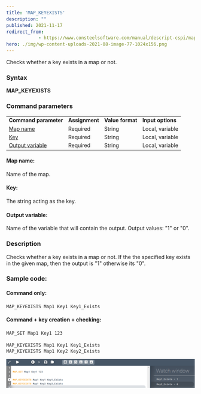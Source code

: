```yaml
---
title: 'MAP_KEYEXISTS'
description: ""
published: 2021-11-17
redirect_from: 
            - https://www.consteelsoftware.com/manual/descript-cspi/map_keyexists/
hero: ./img/wp-content-uploads-2021-08-image-77-1024x156.png
---
```

<!-- wp:paragraph -->

Checks whether a key exists in a map or not.

<!-- /wp:paragraph -->

<!-- wp:heading {"level":3} -->

### Syntax

<!-- /wp:heading -->

<!-- wp:paragraph -->

**MAP_KEYEXISTS**

<!-- /wp:paragraph -->

<!-- wp:heading {"level":3} -->

### Command parameters

<!-- /wp:heading -->

<!-- wp:table {"className":"is-style-stripes"} -->

|                                     |                |                  |                   |
| ----------------------------------- | -------------- | ---------------- | ----------------- |
| **Command parameter**               | **Assignment** | **Value format** | **Input options** |
| [Map name](#Map-name)               | Required       | String           | Local, variable   |
| [Key](#Key)                         | Required       | String           | Local, variable   |
| [Output variable](#Output-variable) | Required       | String           | Local, variable   |

<!-- /wp:table -->

<!-- wp:heading {"level":4} -->

#### Map name:

<!-- /wp:heading -->

<!-- wp:paragraph -->

Name of the map.

<!-- /wp:paragraph -->

<!-- wp:heading {"level":4} -->

#### Key:

<!-- /wp:heading -->

<!-- wp:paragraph -->

The string acting as the key.

<!-- /wp:paragraph -->

<!-- wp:heading {"level":4} -->

#### Output variable:

<!-- /wp:heading -->

<!-- wp:paragraph -->

Name of the variable that will contain the output. Output values: "1" or "0".

<!-- /wp:paragraph -->

<!-- wp:heading {"level":3} -->

### Description

<!-- /wp:heading -->

<!-- wp:paragraph -->

Checks whether a key exists in a map or not. If the the specified key exists in the given map, then the output is "1" otherwise its "0".

<!-- /wp:paragraph -->

<!-- wp:heading {"level":3} -->

### Sample code:

<!-- /wp:heading -->

<!-- wp:heading {"level":4} -->

#### Command only:

<!-- /wp:heading -->

<!-- wp:loos-hcb/code-block -->

```
MAP_KEYEXISTS Map1 Key1 Key1_Exists
```

<!-- /wp:loos-hcb/code-block -->

<!-- wp:heading {"level":4} -->

#### Command + key creation + checking:

<!-- /wp:heading -->

<!-- wp:loos-hcb/code-block -->

```
MAP_SET Map1 Key1 123

MAP_KEYEXISTS Map1 Key1 Key1_Exists
MAP_KEYEXISTS Map1 Key2 Key2_Exists
```

<!-- /wp:loos-hcb/code-block -->

<!-- wp:image {"id":23858,"sizeSlug":"large","linkDestination":"none"} -->

![](./img/wp-content-uploads-2021-08-image-77-1024x156.png)

<!-- /wp:image -->
